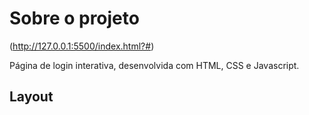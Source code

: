# Sobre o projeto

(http://127.0.0.1:5500/index.html?#)

Página de login interativa, desenvolvida com HTML, CSS e Javascript.

## Layout 

